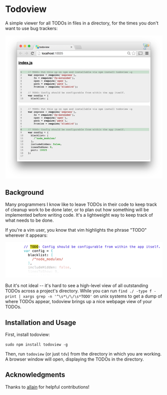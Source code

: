 # Todoview

A simple viewer for all TODOs in files in a directory, for the times you don't want to use bug trackers:

![todoview UI](docs/todoview.png)

## Background

Many programmers I know like to leave TODOs in their code to keep track of cleanup work to be done later, or to plan out how something will be implemented before writing code. It's a lightweight way to keep track of what needs to be done.

If you're a vim user, you know that vim highlights the phrase "TODO" wherever it appears:

![vim highlighting of TODOs](docs/vim.png)

But it's not ideal -- it's hard to see a high-level view of all outstanding TODOs across a project's directory. While you can run `find ./ -type f -print | xargs grep -n '^\s*\/\/\s*TODO'` on unix systems to get a dump of where TODOs appear, todoview brings up a nice webpage view of your TODOs.

## Installation and Usage

First, install todoview:

`sudo npm install todoview -g`

Then, run `todoview` (or just `tdv`) from the directory in which you are working. A browser window will open, displaying the TODOs in the directory.

## Acknowledgments

Thanks to [allain](https://github.com/allain) for helpful contributions!

